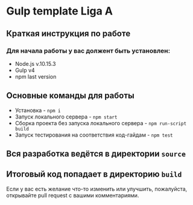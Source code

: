 # Gulp template Liga A
## Краткая инструкция по работе
### Для начала работы у вас должент быть установлен:
* Node.js v.10.15.3
* Gulp v4
* npm last version
## Основные команды для работы
* Установка - `npm i`
* Запуск локального сервера - `npm start`
* Сборка проекта без запуска локального сервера - `npm run-script build`
* Запуск тестирования на соответствия код-гайдам - `npm test`

## Вся разработка ведётся в директории `source`
## Итоговый код попадает в директорию `build`

Если у вас есть желание что-то изменить или улучшить, пожалуйста, открывайте pull request с вашими комментариями.
